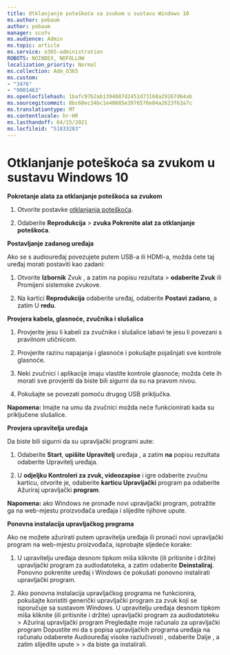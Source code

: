 ```yaml
---
title: Otklanjanje poteškoća sa zvukom u sustavu Windows 10
ms.author: pebaum
author: pebaum
manager: scotv
ms.audience: Admin
ms.topic: article
ms.service: o365-administration
ROBOTS: NOINDEX, NOFOLLOW
localization_priority: Normal
ms.collection: Adm_O365
ms.custom:
- "3476"
- "9001463"
ms.openlocfilehash: 1bafc97b2ab1394087d2451d73168a29267d64ab
ms.sourcegitcommit: 8bc60ec34bc1e40685e3976576e04a2623f63a7c
ms.translationtype: MT
ms.contentlocale: hr-HR
ms.lasthandoff: 04/15/2021
ms.locfileid: "51833283"
---
```

# <a name="troubleshooting-audio-issues-in-windows-10"></a>Otklanjanje poteškoća sa zvukom u sustavu Windows 10

**Pokretanje alata za otklanjanje poteškoća sa zvukom**

1.  Otvorite postavke [otklanjanja poteškoća](ms-settings:troubleshoot).

2.  Odaberite **Reprodukcija**  >  **zvuka Pokrenite alat za otklanjanje poteškoća**.

**Postavljanje zadanog uređaja**

Ako se s audiouređaj povezujete putem USB-a ili HDMI-a, možda ćete taj uređaj morati postaviti kao zadani:

1. Otvorite **Izbornik** Zvuk , a zatim na popisu rezultata  >   **odaberite Zvuk** ili Promijeni sistemske zvukove. 

2.  Na kartici **Reprodukcija** odaberite uređaj, odaberite **Postavi zadano**, a zatim U **redu**.

**Provjera kabela, glasnoće, zvučnika i slušalica**

1. Provjerite jesu li kabeli za zvučnike i slušalice labavi te jesu li povezani s pravilnom utičnicom.

2. Provjerite razinu napajanja i glasnoće i pokušajte pojašnjati sve kontrole glasnoće.

3. Neki zvučnici i aplikacije imaju vlastite kontrole glasnoće; možda ćete ih morati sve provjeriti da biste bili sigurni da su na pravom nivou.

4. Pokušajte se povezati pomoću drugog USB priključka.

**Napomena:** Imajte na umu da zvučnici možda neće funkcionirati kada su priključene slušalice.

**Provjera upravitelja uređaja**

Da biste bili sigurni da su upravljački programi aute:

1. Odaberite **Start**, **upišite Upravitelj** uređaja , a zatim **na** popisu rezultata odaberite Upravitelj uređaja.

2. U **odjeljku Kontroleri za zvuk, videozapise** i igre odaberite zvučnu karticu, otvorite je, odaberite **karticu Upravljački** program pa odaberite Ažuriraj upravljački **program**.

**Napomena:** ako Windows ne pronađe novi upravljački program, potražite ga na web-mjestu proizvođača uređaja i slijedite njihove upute.

**Ponovna instalacija upravljačkog programa**

Ako ne možete ažurirati putem upravitelja uređaja ili pronaći novi upravljački program na web-mjestu proizvođača, isprobajte sljedeće korake:

1. U upravitelju uređaja desnom tipkom miša kliknite (ili pritisnite i držite) upravljački program za audiodatoteka, a zatim odaberite **Deinstaliraj**. Ponovno pokrenite uređaj i Windows će pokušati ponovno instalirati upravljački program.

2. Ako ponovna instalacija upravljačkog programa ne funkcionira, pokušajte koristiti generički upravljački program za zvuk koji se isporučuje sa sustavom Windows. U upravitelju uređaja desnom tipkom miša kliknite (ili pritisnite i držite) upravljački program za audiodatoteku > Ažuriraj upravljački program Pregledajte moje računalo za upravljački program Dopustite mi da s popisa upravljačkih programa uređaja na računalu odaberete Audiouređaj visoke razlučivosti , odaberite Dalje , a zatim slijedite upute  >    >  da biste ga instalirali. 
